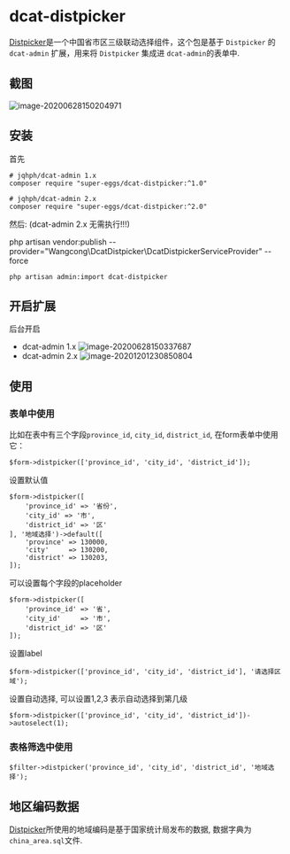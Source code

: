 # dcat-distpicker

[Distpicker](https://github.com/fengyuanchen/distpicker)是一个中国省市区三级联动选择组件，这个包是基于 `Distpicker` 的 `dcat-admin` 扩展，用来将 `Distpicker` 集成进 `dcat-admin`的表单中.

## 截图

![image-20200628150204971](https://tva1.sinaimg.cn/large/007S8ZIlly1gg80kgiwpcj32000iajt9.jpg)

## 安装

首先

```shell script
# jqhph/dcat-admin 1.x
composer require "super-eggs/dcat-distpicker:^1.0"

# jqhph/dcat-admin 2.x
composer require "super-eggs/dcat-distpicker:^2.0"
```

然后: (dcat-admin 2.x 无需执行!!!)

php artisan vendor:publish --provider="Wangcong\DcatDistpicker\DcatDistpickerServiceProvider" --force

```shell script
php artisan admin:import dcat-distpicker
```

## 开启扩展

后台开启

- dcat-admin 1.x
![image-20200628150337687](https://tva1.sinaimg.cn/large/007S8ZIlly1gg80m0xbf8j321m0iaq5b.jpg)
- dcat-admin 2.x
![image-20201201230850804](https://i.loli.net/2020/12/01/cqbR7FIiErZTzeY.png)

## 使用

### 表单中使用

比如在表中有三个字段`province_id`, `city_id`, `district_id`, 在form表单中使用它：

```
$form->distpicker(['province_id', 'city_id', 'district_id']);
```

设置默认值

```
$form->distpicker([
    'province_id' => '省份',
    'city_id' => '市',
    'district_id' => '区'
], '地域选择')->default([
    'province' => 130000,
    'city'     => 130200,
    'district' => 130203,
]);
```

可以设置每个字段的placeholder

```
$form->distpicker([
    'province_id' => '省',
    'city_id'     => '市',
    'district_id' => '区'
]);
```

设置label

```
$form->distpicker(['province_id', 'city_id', 'district_id'], '请选择区域');
```

设置自动选择, 可以设置1,2,3 表示自动选择到第几级

```
$form->distpicker(['province_id', 'city_id', 'district_id'])->autoselect(1);
```

### 表格筛选中使用

```
$filter->distpicker('province_id', 'city_id', 'district_id', '地域选择');
```

## 地区编码数据

[Distpicker](https://github.com/fengyuanchen/distpicker)所使用的地域编码是基于国家统计局发布的数据, 数据字典为`china_area.sql`文件.
